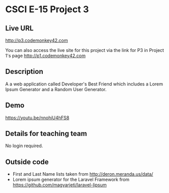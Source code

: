 # CSCI E-15 Project 3

## Live URL
<http://p3.codemonkey42.com>

You can also access the live site for this project via the link for P3 in Project 1's page
<http://p1.codemonkey42.com>

## Description
A a web application called Developer's Best Friend which includes a Lorem Ipsum Generator and a Random User Generator.

## Demo
https://youtu.be/nnohiU4hFS8

## Details for teaching team
No login required.

## Outside code
  * First and Last Name lists taken from http://deron.meranda.us/data/
  * Lorem ipsum generator for the Laravel Framework from https://github.com/magyarjeti/laravel-lipsum
